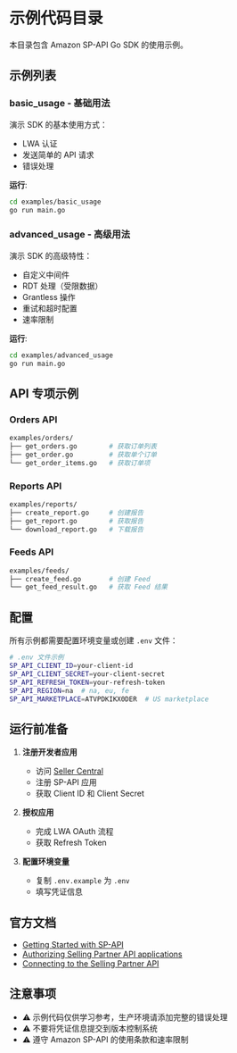# 示例代码目录

本目录包含 Amazon SP-API Go SDK 的使用示例。

## 示例列表

### basic_usage - 基础用法

演示 SDK 的基本使用方式：
- LWA 认证
- 发送简单的 API 请求
- 错误处理

**运行**:
```bash
cd examples/basic_usage
go run main.go
```

### advanced_usage - 高级用法

演示 SDK 的高级特性：
- 自定义中间件
- RDT 处理（受限数据）
- Grantless 操作
- 重试和超时配置
- 速率限制

**运行**:
```bash
cd examples/advanced_usage
go run main.go
```

## API 专项示例

### Orders API
```bash
examples/orders/
├── get_orders.go        # 获取订单列表
├── get_order.go         # 获取单个订单
└── get_order_items.go   # 获取订单项
```

### Reports API
```bash
examples/reports/
├── create_report.go     # 创建报告
├── get_report.go        # 获取报告
└── download_report.go   # 下载报告
```

### Feeds API
```bash
examples/feeds/
├── create_feed.go       # 创建 Feed
└── get_feed_result.go   # 获取 Feed 结果
```

## 配置

所有示例都需要配置环境变量或创建 `.env` 文件：

```bash
# .env 文件示例
SP_API_CLIENT_ID=your-client-id
SP_API_CLIENT_SECRET=your-client-secret
SP_API_REFRESH_TOKEN=your-refresh-token
SP_API_REGION=na  # na, eu, fe
SP_API_MARKETPLACE=ATVPDKIKX0DER  # US marketplace
```

## 运行前准备

1. **注册开发者应用**
   - 访问 [Seller Central](https://sellercentral.amazon.com)
   - 注册 SP-API 应用
   - 获取 Client ID 和 Client Secret

2. **授权应用**
   - 完成 LWA OAuth 流程
   - 获取 Refresh Token

3. **配置环境变量**
   - 复制 `.env.example` 为 `.env`
   - 填写凭证信息

## 官方文档

- [Getting Started with SP-API](https://developer-docs.amazon.com/sp-api/docs/sp-api-getting-started-guide)
- [Authorizing Selling Partner API applications](https://developer-docs.amazon.com/sp-api/docs/authorizing-selling-partner-api-applications)
- [Connecting to the Selling Partner API](https://developer-docs.amazon.com/sp-api/docs/connecting-to-the-selling-partner-api)

## 注意事项

- ⚠️ 示例代码仅供学习参考，生产环境请添加完整的错误处理
- ⚠️ 不要将凭证信息提交到版本控制系统
- ⚠️ 遵守 Amazon SP-API 的使用条款和速率限制

